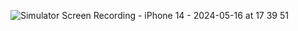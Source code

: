 ![Simulator Screen Recording - iPhone 14 - 2024-05-16 at 17 39 51](https://github.com/isTheo/Project21-LocalNotifications/assets/149708189/a631618c-5492-4132-9d5e-b78fffc70085)
